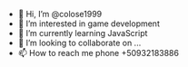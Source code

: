 - 👋 Hi, I’m @colose1999
- 👀 I’m interested in game development
- 🌱 I’m currently learning JavaScript
- 💞️ I’m looking to collaborate on ...
- 📫 How to reach me phone +50932183886

<!---
colose1999/colose1999 is a ✨ special ✨ repository because its `README.md` (this file) appears on your GitHub profile.
You can click the Preview link to take a look at your changes.
--->

